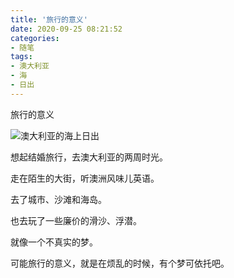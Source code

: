 ```yaml
---
title: '旅行的意义'
date: 2020-09-25 08:21:52
categories:
- 随笔
tags:
- 澳大利亚
- 海
- 日出
---
```


旅行的意义

<!-- more -->

![澳大利亚的海上日出](/post-images/lu-xing-de-yi-yi.jpg)

想起结婚旅行，去澳大利亚的两周时光。

走在陌生的大街，听澳洲风味儿英语。

去了城市、沙滩和海岛。

也去玩了一些廉价的滑沙、浮潜。

就像一个不真实的梦。

可能旅行的意义，就是在烦乱的时候，有个梦可依托吧。
